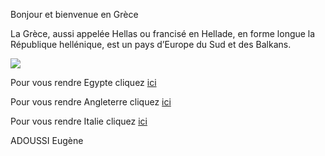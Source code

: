 Bonjour et bienvenue en Grèce

La Grèce, aussi appelée Hellas ou francisé en Hellade, en forme longue la République hellénique, est un pays d’Europe du Sud et des Balkans.

<img src="https://www.barbanews.com/wp-content/uploads/2020/07/gettyrf-461358497.jpg"/>

Pour vous rendre  Egypte cliquez <a href="/egypte.md">ici</a>

Pour vous rendre Angleterre cliquez <a href="/angleterre.md">ici</a>

Pour vous rendre Italie cliquez <a href="/italie.md">ici</a> 



ADOUSSI Eugène
